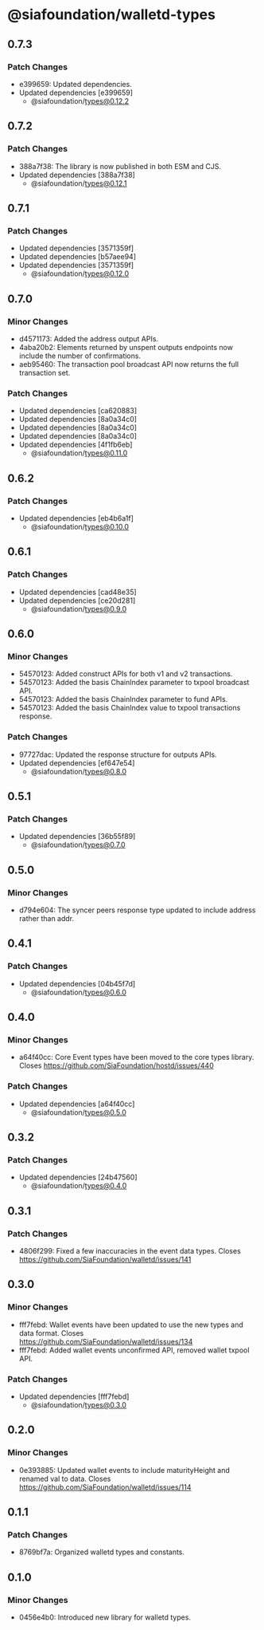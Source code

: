 # @siafoundation/walletd-types

## 0.7.3

### Patch Changes

- e399659: Updated dependencies.
- Updated dependencies [e399659]
  - @siafoundation/types@0.12.2

## 0.7.2

### Patch Changes

- 388a7f38: The library is now published in both ESM and CJS.
- Updated dependencies [388a7f38]
  - @siafoundation/types@0.12.1

## 0.7.1

### Patch Changes

- Updated dependencies [3571359f]
- Updated dependencies [b57aee94]
- Updated dependencies [3571359f]
  - @siafoundation/types@0.12.0

## 0.7.0

### Minor Changes

- d4571173: Added the address output APIs.
- 4aba20b2: Elements returned by unspent outputs endpoints now include the number of confirmations.
- aeb95460: The transaction pool broadcast API now returns the full transaction set.

### Patch Changes

- Updated dependencies [ca620883]
- Updated dependencies [8a0a34c0]
- Updated dependencies [8a0a34c0]
- Updated dependencies [8a0a34c0]
- Updated dependencies [4f1fb6eb]
  - @siafoundation/types@0.11.0

## 0.6.2

### Patch Changes

- Updated dependencies [eb4b6a1f]
  - @siafoundation/types@0.10.0

## 0.6.1

### Patch Changes

- Updated dependencies [cad48e35]
- Updated dependencies [ce20d281]
  - @siafoundation/types@0.9.0

## 0.6.0

### Minor Changes

- 54570123: Added construct APIs for both v1 and v2 transactions.
- 54570123: Added the basis ChainIndex parameter to txpool broadcast API.
- 54570123: Added the basis ChainIndex parameter to fund APIs.
- 54570123: Added the basis ChainIndex value to txpool transactions response.

### Patch Changes

- 97727dac: Updated the response structure for outputs APIs.
- Updated dependencies [ef647e54]
  - @siafoundation/types@0.8.0

## 0.5.1

### Patch Changes

- Updated dependencies [36b55f89]
  - @siafoundation/types@0.7.0

## 0.5.0

### Minor Changes

- d794e604: The syncer peers response type updated to include address rather than addr.

## 0.4.1

### Patch Changes

- Updated dependencies [04b45f7d]
  - @siafoundation/types@0.6.0

## 0.4.0

### Minor Changes

- a64f40cc: Core Event types have been moved to the core types library. Closes https://github.com/SiaFoundation/hostd/issues/440

### Patch Changes

- Updated dependencies [a64f40cc]
  - @siafoundation/types@0.5.0

## 0.3.2

### Patch Changes

- Updated dependencies [24b47560]
  - @siafoundation/types@0.4.0

## 0.3.1

### Patch Changes

- 4806f299: Fixed a few inaccuracies in the event data types. Closes https://github.com/SiaFoundation/walletd/issues/141

## 0.3.0

### Minor Changes

- fff7febd: Wallet events have been updated to use the new types and data format. Closes https://github.com/SiaFoundation/walletd/issues/134
- fff7febd: Added wallet events unconfirmed API, removed wallet txpool API.

### Patch Changes

- Updated dependencies [fff7febd]
  - @siafoundation/types@0.3.0

## 0.2.0

### Minor Changes

- 0e393885: Updated wallet events to include maturityHeight and renamed val to data. Closes https://github.com/SiaFoundation/walletd/issues/114

## 0.1.1

### Patch Changes

- 8769bf7a: Organized walletd types and constants.

## 0.1.0

### Minor Changes

- 0456e4b0: Introduced new library for walletd types.
